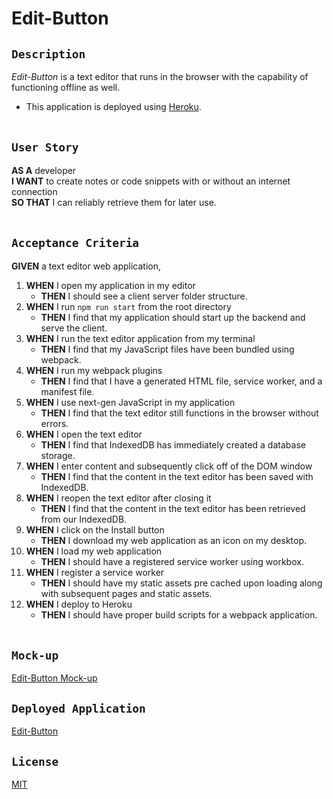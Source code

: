 # Edit-Button

## `Description`
_Edit-Button_ is a text editor that runs in the browser with the capability of functioning offline as well. </br>
* This application is deployed using [Heroku](https://www.heroku.com/).
</br></br>

## `User Story`
**AS A** developer </br>
**I WANT** to create notes or code snippets with or without an internet connection </br>
**SO THAT** I can reliably retrieve them for later use.
</br></br>

## `Acceptance Criteria`
**GIVEN** a text editor web application, </br>

1. **WHEN** I open my application in my editor
    - **THEN** I should see a client server folder structure.
2. **WHEN** I run `npm run start` from the root directory
    - **THEN** I find that my application should start up the backend and serve the client.
3. **WHEN** I run the text editor application from my terminal
    - **THEN** I find that my JavaScript files have been bundled using webpack.
4. **WHEN** I run my webpack plugins
    - **THEN** I find that I have a generated HTML file, service worker, and a manifest file.
5. **WHEN** I use next-gen JavaScript in my application
    - **THEN** I find that the text editor still functions in the browser without errors.
6. **WHEN** I open the text editor
    - **THEN** I find that IndexedDB has immediately created a database storage.
7. **WHEN** I enter content and subsequently click off of the DOM window
    - **THEN** I find that the content in the text editor has been saved with IndexedDB.
8. **WHEN** I reopen the text editor after closing it
    - **THEN** I find that the content in the text editor has been retrieved from our IndexedDB.
9. **WHEN** I click on the Install button
    - **THEN** I download my web application as an icon on my desktop.
10. **WHEN** I load my web application
    - **THEN** I should have a registered service worker using workbox.
11. **WHEN** I register a service worker
    - **THEN** I should have my static assets pre cached upon loading along with subsequent pages and static assets.
12. **WHEN** I deploy to Heroku
    - **THEN** I should have proper build scripts for a webpack application.
</br></br>

## `Mock-up`
[Edit-Button Mock-up](/Users/brandtcox/Desktop/Edit-Button/Develop/client/src/images/editbutton1.png)
[](/Users/brandtcox/Desktop/Edit-Button/Develop/client/src/images/editbutton2.png)
[](/Users/brandtcox/Desktop/Edit-Button/Develop/client/src/images/editbutton3.png)

## `Deployed Application`
[Edit-Button](https://mrbrandtcox.github.io/Edit-Button/)
## `License`
[MIT](https://github.com/MrBrandtCox/Edit-Button/blob/main/LICENSE)


